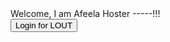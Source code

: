    <div id='targetlout'>Welcome, I am Afeela Hoster -----!!!</div>
<button onclick="login()">Login for LOUT</button>

<script>
    function login() {
	    var newdiv = document.createElement('div');
		newdiv.setAttribute("id", "lightningout");		
                     document.body.appendChild(newdiv);   
		
		
		$Lightning.use(
		'c:CS_SHMLightningOutApp', // name of the Lightning app
		function () {
      // Callback once framework and app loaded
		$Lightning.createComponent(
        'c:CSMessagingSessionUtility', // top-level component of your app
        {
           'clientsessionid' : 'csiuat59850',
           'afeelaid' : 'afuat543774b35668',
        }, // attributes to set on the component when created
        'lightningout', // the DOM location to insert the component
        function (cmp) {
          // callback when component is created and active on the page
			}
		);
		},
	'https://sonyhondamobility01--uat.sandbox.my.site.com/afeelachathost'
  );
		}
</script>
<script src="https://sonyhondamobility01--uat.sandbox.my.site.com/afeelachathost/lightning/lightning.out.js"></script>
<script type='text/javascript'>
	function initEmbeddedMessaging() {
		try {
			embeddedservice_bootstrap.settings.language = 'en_US'; // For example, enter 'en' or 'en-US'

			embeddedservice_bootstrap.init(
				'00Dbc000003llL9',
				'ECS2',
				'https://sonyhondamobility01--uat.sandbox.my.site.com/ESWECS21744283724514',
				{
					scrt2URL: 'https://sonyhondamobility01--uat.sandbox.my.salesforce-scrt.com'
				}
			);
		} catch (err) {
			console.error('Error loading Embedded Messaging: ', err);
		}
	};
	window.addEventListener(
    "onEmbeddedMessagingReady", () => {
        embeddedservice_bootstrap.prechatAPI.setHiddenPrechatFields( {
            'CS_AfeelaId' : '',
			'CS_SessionId' : 'csiuat59850'
        } );
    }
);
</script> 
</script>
<script type='text/javascript' src='https://sonyhondamobility01--uat.sandbox.my.site.com/ESWECS21744283724514/assets/js/bootstrap.min.js' onload='initEmbeddedMessaging()'></script>
